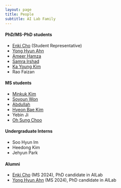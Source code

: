 ```yaml
---
layout: page
title: People
subtitle: AI Lab Family
---
```

  
#### PhD/MS-PhD students
* [Enki Cho](students/EnkiCho.md) (Student Representative)
* [Yong Hyun Ahn](students/YongHyunAhn.md)
* [Ameer Hamza](students/AmeerHamza.md)
* [Samra Irshad](students/Sam.md)
* [Ka Young Kim](students/KaYoungKim.md)
* Rao Faizan
  
#### MS students
* [Minkuk Kim](students/MinKukKim.md)
* [Soyoun Won](students/SoyeonOne.md)
* [Abdullah](students/Abdullah.md)
* [Hyeon Bae Kim](students/HyeonbaeKim.md)
* Yebin Ji
* [Oh Sung Choo](students/OhsungChoo.md)

#### Undergraduate Interns
* Soo Hyun Im
* Heedong Kim
* Jehyun Park



#### Alumni
* [Enki Cho](students/EnkiCho.md) (MS 2024), PhD candidate in AILab
* [Yong Hyun Ahn](students/YongHyunAhn.md) (MS 2024), PhD candidate in AILab
